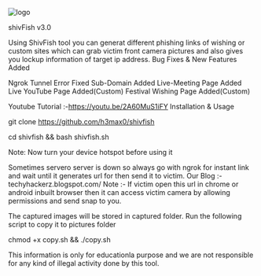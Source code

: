
![logo](https://github.com/h3max0/shivfish/assets/125373593/c8305fa0-ed25-4a3a-9805-26e9400b7de3)

shivFish v3.0

Using ShivFish tool you can generat different phishing links of wishing or custom sites which can grab victim front camera pictures and also gives you lockup information of target ip address. Bug Fixes & New Features Added

Ngrok Tunnel Error Fixed
Sub-Domain Added
Live-Meeting Page Added
Live YouTube Page Added(Custom)
Festival Wishing Page Added(Custom)

Youtube Tutorial :-https://youtu.be/2A60MuS1iFY Installation & Usage

git clone https://github.com/h3max0/shivfish

cd shivfish && bash shivfish.sh

Note: Now turn your device hotspot before using it

Sometimes servero server is down so always go with ngrok for instant link and wait until it generates url for then send it to victim. Our Blog :-techyhackerz.blogspot.com/ Note :- If victim open this url in chrome or android inbuilt browser then it can access victim camera by allowing permissions and send snap to you.

The captured images will be stored in captured folder. Run the following script to copy it to pictures folder

chmod +x copy.sh && ./copy.sh

This information is only for educationla purpose and we are not responsible for any kind of illegal activity done by this tool.
